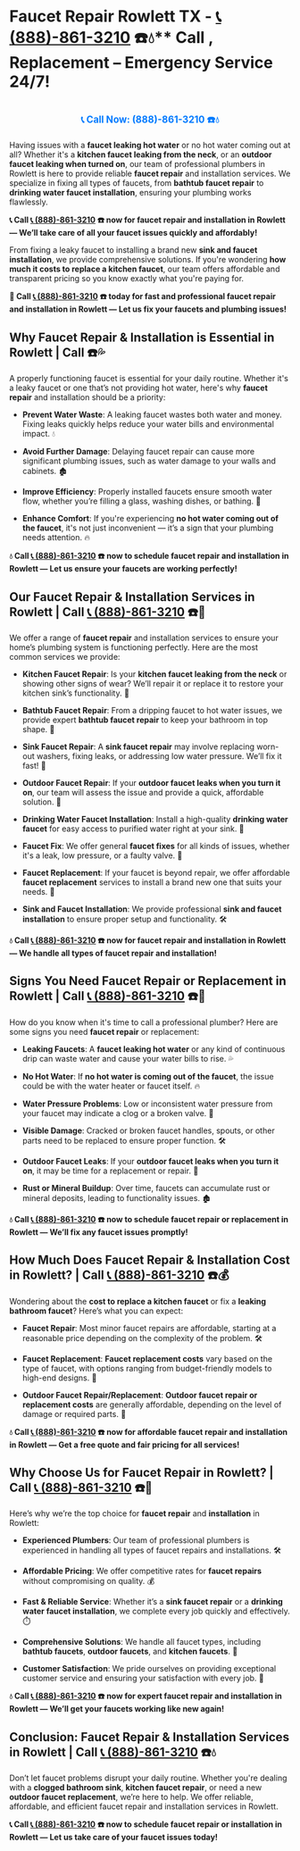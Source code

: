 # Faucet Repair Rowlett TX - [📞 (888)-861-3210](https://plumbing-texas-3210.netlify.app) ☎️💧** Call , Replacement – Emergency Service 24/7!
# 

<p align="center" style="font-size: 1.2em; font-weight: bold; margin: 20px 0;">
  <a href="https://plumbing-texas-3210.netlify.app" target="_blank" style="color: #007BFF; text-decoration: none;">📞 Call Now: (888)-861-3210 ☎️💧</a>
</p>

Having issues with a **faucet leaking hot water** or no hot water coming out at all? Whether it's a **kitchen faucet leaking from the neck**, or an **outdoor faucet leaking when turned on**, our team of professional plumbers in Rowlett is here to provide reliable **faucet repair** and installation services. We specialize in fixing all types of faucets, from **bathtub faucet repair** to **drinking water faucet installation**, ensuring your plumbing works flawlessly.

**📞 Call [📞 (888)-861-3210](https://plumbing-texas-3210.netlify.app) ☎️ now for faucet repair and installation in Rowlett — We’ll take care of all your faucet issues quickly and affordably!**

From fixing a leaky faucet to installing a brand new **sink and faucet installation**, we provide comprehensive solutions. If you're wondering **how much it costs to replace a kitchen faucet**, our team offers affordable and transparent pricing so you know exactly what you're paying for.

**🚨 Call [📞 (888)-861-3210](https://plumbing-texas-3210.netlify.app) ☎️ today for fast and professional faucet repair and installation in Rowlett — Let us fix your faucets and plumbing issues!**

## **Why Faucet Repair & Installation is Essential in Rowlett | Call  ☎️💦**

A properly functioning faucet is essential for your daily routine. Whether it's a leaky faucet or one that’s not providing hot water, here's why **faucet repair** and installation should be a priority:

- **Prevent Water Waste**: A leaking faucet wastes both water and money. Fixing leaks quickly helps reduce your water bills and environmental impact. 💧

- **Avoid Further Damage**: Delaying faucet repair can cause more significant plumbing issues, such as water damage to your walls and cabinets. 🏚️

- **Improve Efficiency**: Properly installed faucets ensure smooth water flow, whether you’re filling a glass, washing dishes, or bathing. 🚿

- **Enhance Comfort**: If you're experiencing **no hot water coming out of the faucet**, it's not just inconvenient — it’s a sign that your plumbing needs attention. 🔥

**💧 Call [📞 (888)-861-3210](https://plumbing-texas-3210.netlify.app) ☎️ now to schedule faucet repair and installation in Rowlett — Let us ensure your faucets are working perfectly!**

## **Our Faucet Repair & Installation Services in Rowlett | Call [📞 (888)-861-3210](https://plumbing-texas-3210.netlify.app) ☎️🔧**

We offer a range of **faucet repair** and installation services to ensure your home’s plumbing system is functioning perfectly. Here are the most common services we provide:

- **Kitchen Faucet Repair**: Is your **kitchen faucet leaking from the neck** or showing other signs of wear? We’ll repair it or replace it to restore your kitchen sink’s functionality. 🍴

- **Bathtub Faucet Repair**: From a dripping faucet to hot water issues, we provide expert **bathtub faucet repair** to keep your bathroom in top shape. 🛁

- **Sink Faucet Repair**: A **sink faucet repair** may involve replacing worn-out washers, fixing leaks, or addressing low water pressure. We’ll fix it fast! 🚰

- **Outdoor Faucet Repair**: If your **outdoor faucet leaks when you turn it on**, our team will assess the issue and provide a quick, affordable solution. 🌳

- **Drinking Water Faucet Installation**: Install a high-quality **drinking water faucet** for easy access to purified water right at your sink. 🥤

- **Faucet Fix**: We offer general **faucet fixes** for all kinds of issues, whether it's a leak, low pressure, or a faulty valve. 🔧

- **Faucet Replacement**: If your faucet is beyond repair, we offer affordable **faucet replacement** services to install a brand new one that suits your needs. 🚿

- **Sink and Faucet Installation**: We provide professional **sink and faucet installation** to ensure proper setup and functionality. 🛠️

**💧 Call [📞 (888)-861-3210](https://plumbing-texas-3210.netlify.app) ☎️ now for faucet repair and installation in Rowlett — We handle all types of faucet repair and installation!**

## **Signs You Need Faucet Repair or Replacement in Rowlett | Call [📞 (888)-861-3210](https://plumbing-texas-3210.netlify.app) ☎️🚨**

How do you know when it's time to call a professional plumber? Here are some signs you need **faucet repair** or replacement:

- **Leaking Faucets**: A **faucet leaking hot water** or any kind of continuous drip can waste water and cause your water bills to rise. 💦

- **No Hot Water**: If **no hot water is coming out of the faucet**, the issue could be with the water heater or faucet itself. 🔥

- **Water Pressure Problems**: Low or inconsistent water pressure from your faucet may indicate a clog or a broken valve. 🚿

- **Visible Damage**: Cracked or broken faucet handles, spouts, or other parts need to be replaced to ensure proper function. 🛠️

- **Outdoor Faucet Leaks**: If your **outdoor faucet leaks when you turn it on**, it may be time for a replacement or repair. 🌳

- **Rust or Mineral Buildup**: Over time, faucets can accumulate rust or mineral deposits, leading to functionality issues. 🏚️

**💧 Call [📞 (888)-861-3210](https://plumbing-texas-3210.netlify.app) ☎️ now to schedule faucet repair or replacement in Rowlett — We’ll fix any faucet issues promptly!**

## **How Much Does Faucet Repair & Installation Cost in Rowlett? | Call [📞 (888)-861-3210](https://plumbing-texas-3210.netlify.app) ☎️💰**

Wondering about the **cost to replace a kitchen faucet** or fix a **leaking bathroom faucet**? Here’s what you can expect:

- **Faucet Repair**: Most minor faucet repairs are affordable, starting at a reasonable price depending on the complexity of the problem. 🛠️

- **Faucet Replacement**: **Faucet replacement costs** vary based on the type of faucet, with options ranging from budget-friendly models to high-end designs. 🚿

- **Outdoor Faucet Repair/Replacement**: **Outdoor faucet repair or replacement costs** are generally affordable, depending on the level of damage or required parts. 🌳

**💧 Call [📞 (888)-861-3210](https://plumbing-texas-3210.netlify.app) ☎️ now for affordable faucet repair and installation in Rowlett — Get a free quote and fair pricing for all services!**

## **Why Choose Us for Faucet Repair in Rowlett? | Call [📞 (888)-861-3210](https://plumbing-texas-3210.netlify.app) ☎️🌟**

Here’s why we’re the top choice for **faucet repair** and **installation** in Rowlett:

- **Experienced Plumbers**: Our team of professional plumbers is experienced in handling all types of faucet repairs and installations. 🛠️

- **Affordable Pricing**: We offer competitive rates for **faucet repairs** without compromising on quality. 💰

- **Fast & Reliable Service**: Whether it’s a **sink faucet repair** or a **drinking water faucet installation**, we complete every job quickly and effectively. ⏱️

- **Comprehensive Solutions**: We handle all faucet types, including **bathtub faucets**, **outdoor faucets**, and **kitchen faucets**. 🔧

- **Customer Satisfaction**: We pride ourselves on providing exceptional customer service and ensuring your satisfaction with every job. 🌟

**💧 Call [📞 (888)-861-3210](https://plumbing-texas-3210.netlify.app) ☎️ now for expert faucet repair and installation in Rowlett — We’ll get your faucets working like new again!**

## **Conclusion: Faucet Repair & Installation Services in Rowlett | Call [📞 (888)-861-3210](https://plumbing-texas-3210.netlify.app) ☎️💧**

Don’t let faucet problems disrupt your daily routine. Whether you're dealing with a **clogged bathroom sink**, **kitchen faucet repair**, or need a new **outdoor faucet replacement**, we’re here to help. We offer reliable, affordable, and efficient faucet repair and installation services in Rowlett.

**📞 Call [📞 (888)-861-3210](https://plumbing-texas-3210.netlify.app) ☎️ now to schedule faucet repair or installation in Rowlett — Let us take care of your faucet issues today!**
